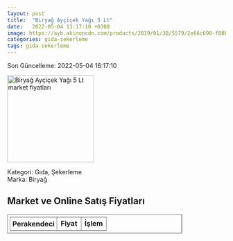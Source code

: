 ```yaml
---
layout: post
title:  "Biryağ Ayçiçek Yağı 5 Lt"
date:   2022-05-04 13:17:10 +0300
image: https://ayb.akinoncdn.com/products/2019/01/30/5579/2e66c690-f80b-4288-bd22-4264d961bee5_size780x780_quality60_cropCenter.jpg
categories: gida-sekerleme
tags: gida-sekerleme
---
```


Son Güncelleme: 2022-05-04 16:17:10

<img src="https://ayb.akinoncdn.com/products/2019/01/30/5579/2e66c690-f80b-4288-bd22-4264d961bee5_size780x780_quality60_cropCenter.jpg" width="200" alt="Biryağ Ayçiçek Yağı 5 Lt market fiyatları" />

Kategori: Gıda, Şekerleme
<br />
Marka: Biryağ

<h2>Market ve Online Satış Fiyatları</h2>

<table border="1" style="padding: 5px;width:80%;">
  <tr>
    <td style="padding: 5px;"><strong>Perakendeci</strong></td>
    <td><strong>Fiyat</strong></td>
    <td><strong>İşlem</strong></td>
  </tr>
  
</table>
